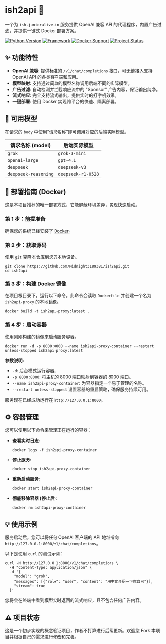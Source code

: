 # ish2api 🚀

一个为 `ish.junioralive.in` 服务提供 OpenAI 兼容 API 的代理程序，内置广告过滤，并提供一键式 Docker 部署方案。

[![Python Version](https://img.shields.io/badge/python-3.8+-blue.svg)](https://www.python.org/downloads/)
[![Framework](https://img.shields.io/badge/Framework-FastAPI-blue)](https://fastapi.tiangolo.com/)
[![Docker Support](https://img.shields.io/badge/Docker-Ready-blue.svg)](https://www.docker.com/)
[![Project Status](https://img.shields.io/badge/status-archived-red.svg)](#-项目状态)

## ✨ 功能特性

*   **OpenAI 兼容**: 提供标准的 `/v1/chat/completions` 接口，可无缝接入支持 OpenAI API 的各类客户端和应用。
*   **模型映射**: 支持通过简单的模型名称调用后端不同的实际模型。
*   **广告过滤**: 自动检测并拦截响应流中的 "Sponsor" 广告内容，保证输出纯净。
*   **流式响应**: 完全支持流式输出，提供实时的打字机效果。
*   **一键部署**: 使用 Docker 实现跨平台的快速、隔离部署。

## 🤖 可用模型

在请求的 `body` 中使用“请求名称”即可调用对应的后端实际模型。

| 请求名称 (model)     | 后端实际模型       |
| -------------------- | ------------------ |
| `grok`               | `grok-3-mini`      |
| `openai-large`       | `gpt-4.1`          |
| `deepseek`           | `deepseek-v3`      |
| `deepseek-reasoning` | `deepseek-r1-0528` |

## 🚀 部署指南 (Docker)

这是本项目推荐的唯一部署方式，它能屏蔽环境差异，实现快速启动。

### 第 1 步：前提准备

确保您的系统已经安装了 [Docker](https://www.docker.com/products/docker-desktop/)。

### 第 2 步：获取源码

使用 `git` 克隆本仓库到您的本地设备。

    git clone https://github.com/Midnight3189381/ish2api.git
    cd ish2api

### 第 3 步：构建 Docker 镜像

在项目根目录下，运行以下命令。此命令会读取 `Dockerfile` 并创建一个名为 `ish2api-proxy` 的本地镜像。

    docker build -t ish2api-proxy:latest .

### 第 4 步：启动容器

使用刚刚构建的镜像来启动服务容器。

    docker run -d -p 8000:8000 --name ish2api-proxy-container --restart unless-stopped ish2api-proxy:latest

**参数说明:**
*   `-d`: 后台模式运行容器。
*   `-p 8000:8000`: 将主机的 8000 端口映射到容器的 8000 端口。
*   `--name ish2api-proxy-container`: 为容器指定一个易于管理的名称。
*   `--restart unless-stopped`: 设置容器的重启策略，确保服务持续可用。

服务现在已经成功运行在 `http://127.0.0.1:8000`。

## ⚙️ 容器管理

您可以使用以下命令来管理正在运行的容器：

*   **查看实时日志**:

        docker logs -f ish2api-proxy-container

*   **停止服务**:

        docker stop ish2api-proxy-container

*   **重新启动服务**:

        docker start ish2api-proxy-container

*   **彻底移除容器 (停止后)**:

        docker rm ish2api-proxy-container

## 💡 使用示例

服务启动后，您可以将任何 OpenAI 客户端的 API 地址指向 `http://127.0.0.1:8000/v1/chat/completions`。

以下是使用 `curl` 的测试示例：

    curl -N http://127.0.0.1:8000/v1/chat/completions \
      -H "Content-Type: application/json" \
      -d '{
        "model": "grok",
        "messages": [{"role": "user", "content": "用中文介绍一下你自己"}],
        "stream": true
      }'

您将会在终端中看到模型实时返回的流式响应，且不包含任何广告内容。

## ⚠️ 项目状态
这是一个初步实现的概念验证项目，作者不打算进行后续更新。欢迎您 Fork 本项目并根据自己的需求进行修改和完善。
